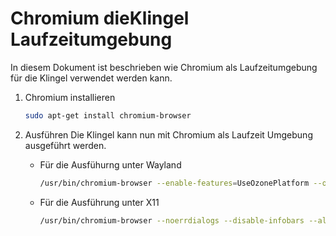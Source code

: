 # Chromium dieKlingel Laufzeitumgebung

In diesem Dokument ist beschrieben wie Chromium als Laufzeitumgebung für
die Klingel verwendet werden kann.

1. Chromium installieren

     ```bash
     sudo apt-get install chromium-browser
     ```

2. Ausführen
    Die Klingel kann nun mit Chromium als Laufzeit Umgebung ausgeführt werden.

    - Für die Ausfühurng unter Wayland

        ```bash
        /usr/bin/chromium-browser --enable-features=UseOzonePlatform --ozone-platform=wayland --noerrdialogs --disable-infobars --allow-file-access-from-files --use-fake-ui-for-media-stream --kiosk /home/pi/dieklingel_base/build/web/index.html
        ```

    - Für die Ausführung unter X11

        ```bash
        /usr/bin/chromium-browser --noerrdialogs --disable-infobars --allow-file-access-from-files --use-fake-ui-for-media-stream --kiosk /home/pi/dieklingel_base/build/web/index.html
        ```
